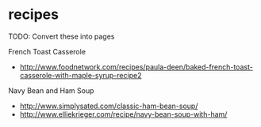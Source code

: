 # recipes


TODO: Convert these into pages

French Toast Casserole
 - http://www.foodnetwork.com/recipes/paula-deen/baked-french-toast-casserole-with-maple-syrup-recipe2

Navy Bean and Ham Soup
 - http://www.simplysated.com/classic-ham-bean-soup/
 - http://www.elliekrieger.com/recipe/navy-bean-soup-with-ham/
